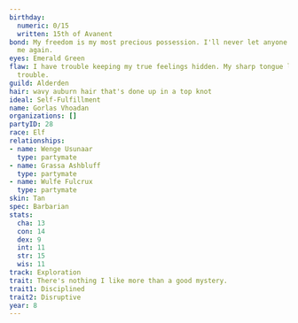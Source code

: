 ```yaml
---
birthday:
  numeric: 0/15
  written: 15th of Avanent
bond: My freedom is my most precious possession. I'll never let anyone take it from
  me again.
eyes: Emerald Green
flaw: I have trouble keeping my true feelings hidden. My sharp tongue lands me in
  trouble.
guild: Alderden
hair: wavy auburn hair that's done up in a top knot
ideal: Self-Fulfillment
name: Gorlas Vhoadan
organizations: []
partyID: 28
race: Elf
relationships:
- name: Wenge Usunaar
  type: partymate
- name: Grassa Ashbluff
  type: partymate
- name: Wulfe Fulcrux
  type: partymate
skin: Tan
spec: Barbarian
stats:
  cha: 13
  con: 14
  dex: 9
  int: 11
  str: 15
  wis: 11
track: Exploration
trait: There's nothing I like more than a good mystery.
trait1: Disciplined
trait2: Disruptive
year: 8
---
```

